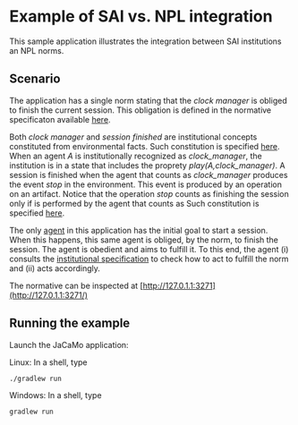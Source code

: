 # Example of SAI vs. NPL integration
This sample application illustrates the integration between SAI institutions an NPL norms.

## Scenario
The application has a single norm stating that the <em>clock manager</em> is obliged to finish the current session. This obligation is defined in the normative specificaton available [here](src/org/norms.npl).

Both <em>clock manager</em> and  <em>session finished</em> are institutional concepts constituted from environmental facts. Such constitution is specified [here](src/org/constitutive.sai). When an agent <em>A</em> is institutionally recognized as <em>clock_manager</em>, the institution is in a state that includes the proprety <em>play(A,clock_manager)</em>.  A session is finished when the agent that counts as <em>clock_manager</em> produces the event <em>stop</em> in the environment. This event is produced by an operation on an artifact. Notice that the operation <em>stop</em> counts as finishing the session only if is performed by the agent that counts as Such constitution is specified [here](src/org/constitutive.sai). 

The only [agent](src/agt/sample_agent.asl) in this application has the initial goal to start a session. When this happens, this same agent is obliged, by the norm, to finish the session. The agent is obedient and aims to fulfill it. To this end, the agent (i) consults the [institutional specification](src/org/constitutive.sai) to check how to act to fulfill the norm and (ii) acts accordingly.

The normative can be inspected at [http://127.0.1.1:3271](http://127.0.1.1:3271/)


## Running the example
Launch the JaCaMo application:

Linux:
In a shell, type
```
./gradlew run
```


Windows:
In a shell, type
```
gradlew run 
```
